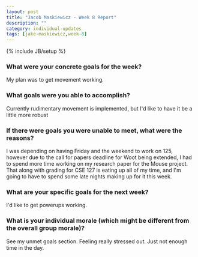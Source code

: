 ```yaml
---
layout: post
title: "Jacob Maskiewicz - Week 8 Report"
description: ""
category: individual-updates
tags: [jake-maskiewicz,week-8]
---
```

{% include JB/setup %}

### What were your concrete goals for the week?

My plan was to get movement working.

### What goals were you able to accomplish?

Currently rudimentary movement is implemented, but I'd like to have it be a little more robust

### If there were goals you were unable to meet, what were the reasons?

I was depending on having Friday and the weekend to work on 125, however due
to the call for papers deadline for Woot being extended, I had to spend more
time working on my research paper for the Mouse project. That along with grading
for CSE 127 is eating up all of my time, and I'm going to have to spend some
late nights making up for it this week.

### What are your specific goals for the next week?

I'd like to get powerups working.

### What is your individual morale (which might be different from the overall group morale)?

See my unmet goals section. Feeling really stressed out. Just not enough time in the day.
